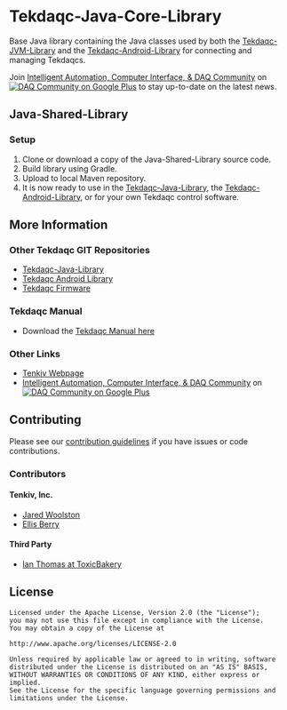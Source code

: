 Tekdaqc-Java-Core-Library
====================

Base Java library containing the Java classes used by both the [Tekdaqc-JVM-Library](https://github.com/Tenkiv/Tekdaqc-JVM-Library) and the [Tekdaqc-Android-Library](https://github.com/Tenkiv/Tekdaqc-Android-Library) for connecting and managing Tekdaqcs.

Join [Intelligent Automation, Computer Interface, & DAQ Community](https://plus.google.com/u/0/communities/109351353187504550254) on [![DAQ Community on Google Plus](https://ssl.gstatic.com/images/icons/gplus-16.png)](https://plus.google.com/u/0/communities/109351353187504550254) to stay up-to-date on the latest news.

## Java-Shared-Library

### Setup

1. Clone or download a copy of the Java-Shared-Library source code.
2. Build library using Gradle.
3. Upload to local Maven repository.
4. It is now ready to use in the [Tekdaqc-Java-Library](https://github.com/Tenkiv/Tekdaqc-JVM-Library), the [Tekdaqc-Android-Library](https://github.com/Tenkiv/Tekdaqc-Android-Library), or for your own Tekdaqc control software.

## More Information

### Other Tekdaqc GIT Repositories
* [Tekdaqc-Java-Library](https://github.com/Tenkiv/Tekdaqc-JVM-Library)
* [Tekdaqc Android Library](https://github.com/Tenkiv/Tekdaqc-Android-Library)
* [Tekdaqc Firmware](https://github.com/Tenkiv/Tekdaqc-Firmware)

### Tekdaqc Manual
* Download the [Tekdaqc Manual here](http://www.tenkiv.com/tekdaqc_manual_pdf_v3.pdf)

### Other Links
* [Tenkiv Webpage](http://www.tenkiv.com/)
* [Intelligent Automation, Computer Interface, & DAQ Community](https://plus.google.com/u/0/communities/109351353187504550254) on [![DAQ Community on Google Plus](https://ssl.gstatic.com/images/icons/gplus-16.png)](https://plus.google.com/u/0/communities/109351353187504550254)

## Contributing

Please see our [contribution guidelines](https://github.com/Tenkiv/Tekdaqc-Android-Library/blob/master/CONTRIBUTING.md) if you have issues or code contributions.

### Contributors
#### Tenkiv, Inc.
* [Jared Woolston](https://github.com/jwoolston)
* [Ellis Berry](https://github.com/ejberry)

#### Third Party
* [Ian Thomas at ToxicBakery](https://github.com/ToxicBakery)

## License

    Licensed under the Apache License, Version 2.0 (the "License");
    you may not use this file except in compliance with the License.
    You may obtain a copy of the License at
    
    http://www.apache.org/licenses/LICENSE-2.0
    
    Unless required by applicable law or agreed to in writing, software
    distributed under the License is distributed on an "AS IS" BASIS,
    WITHOUT WARRANTIES OR CONDITIONS OF ANY KIND, either express or implied.
    See the License for the specific language governing permissions and
    limitations under the License.
